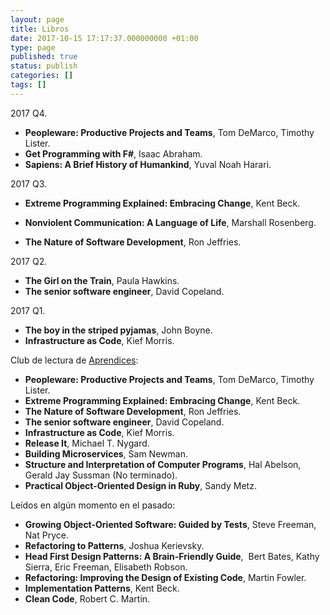 ```yaml
---
layout: page
title: Libros
date: 2017-10-15 17:17:37.000000000 +01:00
type: page
published: true
status: publish
categories: []
tags: []
---
```

2017 Q4.

*   <span id="productTitle" class="a-size-large">**Peopleware: Productive Projects and Teams**, Tom DeMarco, Timothy Lister.</span>
*   **Get Programming with F#**, Isaac Abraham.
*   **Sapiens: A Brief History of Humankind**, Yuval Noah Harari.

2017 Q3.

*   **Extreme Programming Explained: Embracing Change**, Kent Beck.
*   **Nonviolent Communication: A Language of Life**, Marshall Rosenberg.

*   **The Nature of Software Development**, Ron Jeffries.

2017 Q2.

*   **The Girl on the Train**, Paula Hawkins.
*   **The senior software engineer**, David Copeland.

2017 Q1.

*   **The boy in the striped pyjamas**, John Boyne.
*   **Infrastructure as Code**, Kief Morris.

Club de lectura de [Aprendices](https://plus.google.com/communities/114859785439968913587):

*   <span id="productTitle" class="a-size-large">**Peopleware: Productive Projects and Teams**, Tom DeMarco, Timothy Lister.</span>
*   **Extreme Programming Explained: Embracing Change**, Kent Beck.
*   **The Nature of Software Development**, Ron Jeffries.
*   **The senior software engineer**, David Copeland.
*   **Infrastructure as Code**, Kief Morris.
*   **Release It**, Michael T. Nygard.
*   **Building Microservices**, Sam Newman.
*   **Structure and Interpretation of Computer Programs**, Hal Abelson, Gerald Jay Sussman (No terminado).
*   **Practical Object-Oriented Design in Ruby**, Sandy Metz.

Leídos en algún momento en el pasado:

*   **Growing Object-Oriented Software: Guided by Tests**, <span dir="ltr">Steve Freeman</span>, <span dir="ltr">Nat Pryce.</span>
*   **Refactoring to Patterns**, Joshua Kerievsky.
*   <span id="productTitle" class="a-size-extra-large">**Head First Design Patterns: A Brain-Friendly Guide**,  Bert Bates, Kathy Sierra, Eric Freeman, Elisabeth Robson.</span>
*   **Refactoring: Improving the Design of Existing Code**, Martin Fowler.
*   **Implementation Patterns**, Kent Beck.
*   **Clean Code**, Robert C. Martin.
